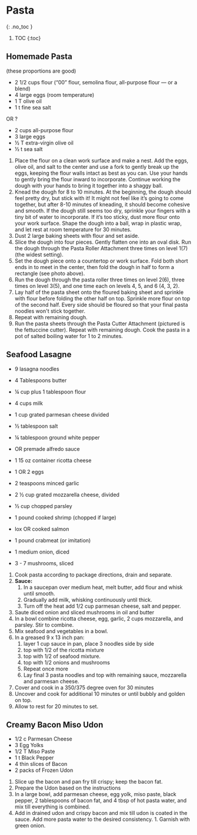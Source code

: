# Pasta
{: .no_toc }

1. TOC
{:toc}

## Homemade Pasta

(these proportions are good)

* 2 1/2 cups flour (“00” flour, semolina flour, all-purpose flour — or a blend)
* 4 large eggs (room temperature)
* 1 T olive oil
* 1 t fine sea salt

OR ?

* 2 cups all-purpose flour
* 3 large eggs
* ½ T extra-virgin olive oil
* ½ t sea salt

1. Place the flour on a clean work surface and make a nest. Add the eggs, olive oil, and salt to the center and use a fork to gently break up the eggs, keeping the flour walls intact as best as you can. Use your hands to gently bring the flour inward to incorporate. Continue working the dough with your hands to bring it together into a shaggy ball.
1. Knead the dough for 8 to 10 minutes. At the beginning, the dough should feel pretty dry, but stick with it! It might not feel like it’s going to come together, but after 8-10 minutes of kneading, it should become cohesive and smooth. If the dough still seems too dry, sprinkle your fingers with a tiny bit of water to incorporate. If it’s too sticky, dust more flour onto your work surface. Shape the dough into a ball, wrap in plastic wrap, and let rest at room temperature for 30 minutes.
1. Dust 2 large baking sheets with flour and set aside.
1. Slice the dough into four pieces. Gently flatten one into an oval disk. Run the dough through the Pasta Roller Attachment three times on level 1(7) (the widest setting).
1. Set the dough piece onto a countertop or work surface. Fold both short ends in to meet in the center, then fold the dough in half to form a rectangle (see photo above).
1. Run the dough through the pasta roller three times on level 2(6), three times on level 3(5), and one time each on levels 4, 5, and 6 (4, 3, 2).
1. Lay half of the pasta sheet onto the floured baking sheet and sprinkle with flour before folding the other half on top. Sprinkle more flour on top of the second half. Every side should be floured so that your final pasta noodles won't stick together.
1. Repeat with remaining dough.
1. Run the pasta sheets through the Pasta Cutter Attachment (pictured is the fettuccine cutter). Repeat with remaining dough. Cook the pasta in a pot of salted boiling water for 1 to 2 minutes.


## Seafood Lasagne

* 9 lasagna noodles

* 4 Tablespoons butter
* ¼ cup plus 1 tablespoon flour
* 4 cups milk
* 1 cup grated parmesan cheese divided
* ½ tablespoon salt
* ¼ tablespoon ground white pepper
* OR premade alfredo sauce

* 1 15 oz container ricotta cheese
* 1 OR 2 eggs
* 2 teaspoons minced garlic
* 2 ½ cup grated mozzarella cheese, divided
* ½ cup chopped parsley

* 1 pound cooked shrimp (chopped if large)
* lox OR cooked salmon
* 1 pound crabmeat (or imitation)
* 1 medium onion, diced
* 3 - 7 mushrooms, sliced


1. Cook pasta according to package directions, drain and separate.
1. **Sauce:** 
   1. In a saucepan over medium heat, melt butter, add flour and whisk until smooth. 
   2. Gradually add milk, whisking continuously until thick. 
   3. Turn off the heat add 1/2 cup parmesan cheese, salt and pepper.
1. Saute diced onion and sliced mushrooms in oil and butter
3. In a bowl combine ricotta cheese, egg, garlic, 2 cups mozzarella, and parsley. Stir to combine.
4. Mix seafood and vegetables in a bowl.
6. In a greased 9 x 13 inch pan:
   1.  layer 1 cup sauce in pan, place 3 noodles side by side
   2.  top with 1/2 of the ricotta mixture
   3.  top with 1/2 of seafood mixture. 
   4.  top with 1/2 onions and mushrooms
   5.  Repeat once more
   6.  Lay final 3 pasta noodles and top with remaining sauce, mozzarella and parmesan cheese.
7. Cover and cook in a 350/375 degree oven for 30 minutes
8. Uncover and cook for additional 10 minutes or until bubbly and golden on top. 
9. Allow to rest for 20 minutes to set.

## Creamy Bacon Miso Udon
* 1/2 c Parmesan Cheese
* 3 Egg Yolks
* 1/2 T Miso Paste 
* 1 t Black Pepper 
* 4 thin slices of Bacon 
* 2 packs of Frozen Udon

1. Slice up the bacon and pan fry till crispy; keep the bacon fat.
1. Prepare the Udon based on the instructions
1. In a large bowl, add parmesan cheese, egg yolk, miso paste, black pepper, 2 tablespoons of bacon fat, and 4 tbsp of hot pasta water, and mix till everything is combined. 
1. Add in drained udon and crispy bacon and mix till udon is coated in the sauce. Add more pasta water to the desired consistency. 1. Garnish with green onion.
